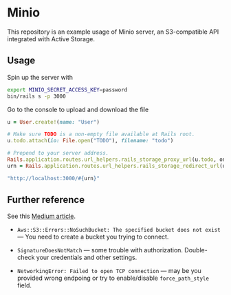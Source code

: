 # Minio

This repository is an example usage of Minio server, an S3-compatible API integrated with Active
Storage.

## Usage

Spin up the server with

```sh
export MINIO_SECRET_ACCESS_KEY=password
bin/rails s -p 3000
```

Go to the console to upload and download the file

```ruby
u = User.create!(name: "User")

# Make sure TODO is a non-empty file available at Rails root.
u.todo.attach(io: File.open("TODO"), filename: "todo")

# Prepend to your server address.
Rails.application.routes.url_helpers.rails_storage_proxy_url(u.todo, only_path:true)
urn = Rails.application.routes.url_helpers.rails_storage_redirect_url(u.todo, only_path:true)

"http://localhost:3000/#{urn}"
```

## Further reference

See this [Medium article](https://medium.com/@drachevskii/rails-7-minio-fast-setup-cheat-sheet-a8e96a8cf3e0).

- `Aws::S3::Errors::NoSuchBucket: The specified bucket does not exist` — You need to create a
bucket you trying to connect.

- `SignatureDoesNotMatch` — some trouble with authorization. Double-check your credentials and
other settings.

- `NetworkingError: Failed to open TCP connection` — may be you provided wrong endpoing or try
to enable/disable `force_path_style` field.

